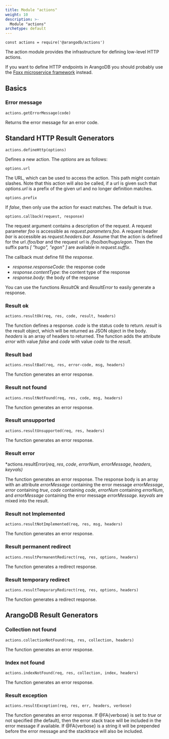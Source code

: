 ```yaml
---
title: Module "actions"
weight: 10
description: >-
  Module "actions"
archetype: default
---
```

`const actions = require('@arangodb/actions')`

The action module provides the infrastructure for defining low-level HTTP actions.

If you want to define HTTP endpoints in ArangoDB you should probably use the [Foxx microservice framework](../../advanced-topics/foxx-microservices/_index.md) instead.

## Basics

### Error message

<!-- js/server/modules/@arangodb/actions.js -->

`actions.getErrorMessage(code)`

Returns the error message for an error code.

## Standard HTTP Result Generators

`actions.defineHttp(options)`

Defines a new action. The *options* are as follows:

`options.url`

The URL, which can be used to access the action. This path might contain
slashes. Note that this action will also be called, if a url is given such that
*options.url* is a prefix of the given url and no longer definition
matches.

`options.prefix`

If *false*, then only use the action for exact matches. The default is
*true*.

`options.callback(request, response)`

The request argument contains a description of the request. A request
parameter *foo* is accessible as *request.parameters.foo*. A request
header *bar* is accessible as *request.headers.bar*. Assume that
the action is defined for the url */foo/bar* and the request url is
*/foo/bar/hugo/egon*. Then the suffix parts *[ "hugo", "egon" ]*
are available in *request.suffix*.

The callback must define fill the *response*.

* *response.responseCode*: the response code
* *response.contentType*: the content type of the response
* *response.body*: the body of the response

You can use the functions *ResultOk* and *ResultError* to easily
generate a response.

### Result ok

<!-- js/server/modules/@arangodb/actions.js -->

`actions.resultOk(req, res, code, result, headers)`

The function defines a response. *code* is the status code to
return. *result* is the result object, which will be returned as JSON
object in the body. *headers* is an array of headers to returned.
The function adds the attribute *error* with value *false*
and *code* with value *code* to the *result*.

### Result bad

<!-- js/server/modules/@arangodb/actions.js -->

`actions.resultBad(req, res, error-code, msg, headers)`

The function generates an error response.

### Result not found

<!-- js/server/modules/@arangodb/actions.js -->

`actions.resultNotFound(req, res, code, msg, headers)`

The function generates an error response.

### Result unsupported

<!-- js/server/modules/@arangodb/actions.js -->

`actions.resultUnsupported(req, res, headers)`

The function generates an error response.

### Result error

<!-- js/server/modules/@arangodb/actions.js -->

*actions.resultError(*req*, *res*, *code*, *errorNum*,
                         *errorMessage*, *headers*, *keyvals)*

The function generates an error response. The response body is an array
with an attribute *errorMessage* containing the error message
*errorMessage*, *error* containing *true*, *code* containing
*code*, *errorNum* containing *errorNum*, and *errorMessage*
containing the error message *errorMessage*. *keyvals* are mixed
into the result.

### Result not Implemented

<!-- js/server/modules/@arangodb/actions.js -->

`actions.resultNotImplemented(req, res, msg, headers)`

The function generates an error response.

### Result permanent redirect

<!-- js/server/modules/@arangodb/actions.js -->

`actions.resultPermanentRedirect(req, res, options, headers)`

The function generates a redirect response.

### Result temporary redirect

<!-- js/server/modules/@arangodb/actions.js -->

`actions.resultTemporaryRedirect(req, res, options, headers)`

The function generates a redirect response.

## ArangoDB Result Generators

### Collection not found

<!-- js/server/modules/@arangodb/actions.js -->

`actions.collectionNotFound(req, res, collection, headers)`

The function generates an error response.

### Index not found

<!-- js/server/modules/@arangodb/actions.js -->

`actions.indexNotFound(req, res, collection, index, headers)`

The function generates an error response.

### Result exception

<!-- js/server/modules/@arangodb/actions.js -->

`actions.resultException(req, res, err, headers, verbose)`

The function generates an error response. If @FA{verbose} is set to
*true* or not specified (the default), then the error stack trace will
be included in the error message if available. If @FA{verbose} is a string
it will be prepended before the error message and the stacktrace will also
be included.
